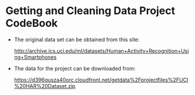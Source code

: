 # Getting and Cleaning Data Project CodeBook

* The original data set can be obtained from this site:

    http://archive.ics.uci.edu/ml/datasets/Human+Activity+Recognition+Using+Smartphones
    
* The data for the project can be downloaded from:

    https://d396qusza40orc.cloudfront.net/getdata%2Fprojectfiles%2FUCI%20HAR%20Dataset.zip
